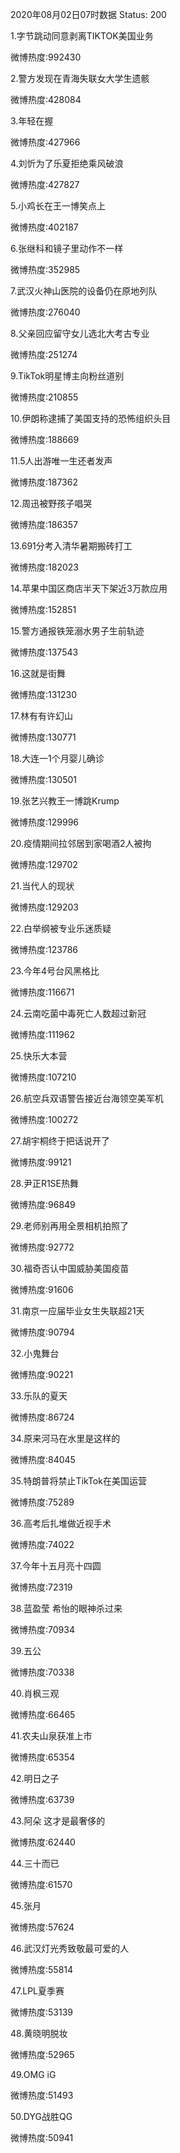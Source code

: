 2020年08月02日07时数据
Status: 200

1.字节跳动同意剥离TIKTOK美国业务

微博热度:992430

2.警方发现在青海失联女大学生遗骸

微博热度:428084

3.年轻在握

微博热度:427966

4.刘忻为了乐夏拒绝乘风破浪

微博热度:427827

5.小鸡长在王一博笑点上

微博热度:402187

6.张继科和镜子里动作不一样

微博热度:352985

7.武汉火神山医院的设备仍在原地列队

微博热度:276040

8.父亲回应留守女儿选北大考古专业

微博热度:251274

9.TikTok明星博主向粉丝道别

微博热度:210855

10.伊朗称逮捕了美国支持的恐怖组织头目

微博热度:188669

11.5人出游唯一生还者发声

微博热度:187362

12.周迅被野孩子唱哭

微博热度:186357

13.691分考入清华暑期搬砖打工

微博热度:182023

14.苹果中国区商店半天下架近3万款应用

微博热度:152851

15.警方通报铁笼溺水男子生前轨迹

微博热度:137543

16.这就是街舞

微博热度:131230

17.林有有许幻山

微博热度:130771

18.大连一1个月婴儿确诊

微博热度:130501

19.张艺兴教王一博跳Krump

微博热度:129996

20.疫情期间拉邻居到家喝酒2人被拘

微博热度:129702

21.当代人的现状

微博热度:129203

22.白举纲被专业乐迷质疑

微博热度:123786

23.今年4号台风黑格比

微博热度:116671

24.云南吃菌中毒死亡人数超过新冠

微博热度:111962

25.快乐大本营

微博热度:107210

26.航空兵双语警告接近台海领空美军机

微博热度:100272

27.胡宇桐终于把话说开了

微博热度:99121

28.尹正R1SE热舞

微博热度:96849

29.老师别再用全景相机拍照了

微博热度:92772

30.福奇否认中国威胁美国疫苗

微博热度:91606

31.南京一应届毕业女生失联超21天

微博热度:90794

32.小鬼舞台

微博热度:90221

33.乐队的夏天

微博热度:86724

34.原来河马在水里是这样的

微博热度:84045

35.特朗普将禁止TikTok在美国运营

微博热度:75289

36.高考后扎堆做近视手术

微博热度:74022

37.今年十五月亮十四圆

微博热度:72319

38.蓝盈莹 希怡的眼神杀过来

微博热度:70934

39.五公

微博热度:70338

40.肖枫三观

微博热度:66465

41.农夫山泉获准上市

微博热度:65354

42.明日之子

微博热度:63739

43.阿朵 这才是最奢侈的

微博热度:62440

44.三十而已

微博热度:61570

45.张月

微博热度:57624

46.武汉灯光秀致敬最可爱的人

微博热度:55814

47.LPL夏季赛

微博热度:53139

48.黄晓明脱妆

微博热度:52965

49.OMG iG

微博热度:51493

50.DYG战胜QG

微博热度:50941

